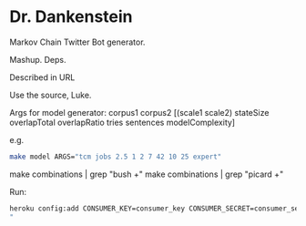 # Dr. Dankenstein

Markov Chain Twitter Bot generator.

Mashup.
Deps.

Described in URL

Use the source, Luke.

Args for model generator:
corpus1 corpus2 [(scale1 scale2) stateSize overlapTotal overlapRatio tries sentences modelComplexity]

e.g.
```bash
make model ARGS="tcm jobs 2.5 1 2 7 42 10 25 expert"
```

make combinations | grep "bush +"
make combinations | grep "picard +"

Run:
```bash
heroku config:add CONSUMER_KEY=consumer_key CONSUMER_SECRET=consumer_secret ACCESS_KEY=acces_key ACCESS_SECRET=access_secret
"
```
